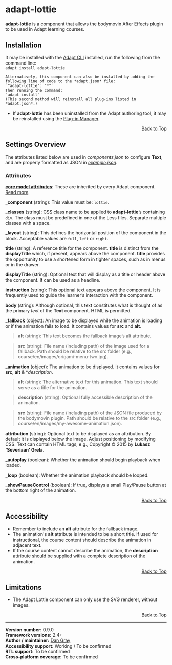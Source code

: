 # adapt-lottie  

**adapt-lottie** is a component that allows the bodymovin After Effects plugin to be used in Adapt learning courses.  

## Installation

It may be installed with the [Adapt CLI](https://github.com/adaptlearning/adapt-cli) installed, run the following from the command line:  
`adapt install adapt-lottie`

    Alternatively, this component can also be installed by adding the following line of code to the *adapt.json* file:  
    `"adapt-lottie": "*"`  
    Then running the command:  
    `adapt install`  
    (This second method will reinstall all plug-ins listed in *adapt.json*.)  

* If **adapt-lottie** has been uninstalled from the Adapt authoring tool, it may be reinstalled using the [Plug-in Manager](https://github.com/adaptlearning/adapt_authoring/wiki/Plugin-Manager).  
<div float align=right><a href="#top">Back to Top</a></div>

## Settings Overview

The attributes listed below are used in *components.json* to configure **Text**, and are properly formatted as JSON in [*example.json*](https://github.com/dancgray/adapt-lottie/blob/master/example.json).

### Attributes

[**core model attributes**](https://github.com/adaptlearning/adapt_framework/wiki/Core-model-attributes): These are inherited by every Adapt component. [Read more](https://github.com/adaptlearning/adapt_framework/wiki/Core-model-attributes).

**_component** (string): This value must be: `lottie`.

**_classes** (string): CSS class name to be applied to **adapt-lottie**’s containing `div`. The class must be predefined in one of the Less files. Separate multiple classes with a space.

**_layout** (string): This defines the horizontal position of the component in the block. Acceptable values are `full`, `left` or `right`.  

**title** (string): A reference title for the component. **title** is distinct from the **displayTitle** which, if present, appears above the component. **title** provides the opportunity to use a shortened form in tighter spaces, such as in menus or in the drawer.  

**displayTitle** (string): Optional text that will display as a title or header above the component. It can be used as a headline.   

**instruction** (string): This optional text appears above the component. It is frequently used to
guide the learner’s interaction with the component.

**body** (string): Although optional, this text constitutes what is thought of as the primary *text* of the **Text** component. HTML is permitted.  

**\_fallback** (object): An image to be displayed while the animation is loading or if the animation fails to load. It contains values for **src** and **alt**.

> **alt** (string): This text becomes the fallback image’s alt attribute.

> **src** (string): File name (including path) of the image used for a fallback. Path should be relative to the src folder (e.g., course/en/images/origami-menu-two.jpg).

**\_animation** (object): The animation to be displayed. It contains values for **src**, **alt** &amp; **description*.

> **alt** (string): The alternative text for this animation. This text should serve as a title for the animation.

> **description** (string): Optional fully accessible description of the animation. 

> **src** (string): File name (including path) of the JSON file produced by the bodymovin plugin. Path should be relative to the src folder (e.g., course/en/images/my-awesome-animation.json).
    
**attribution** (string): Optional text to be displayed as an attribution. By default it is displayed below the image. Adjust positioning by modifying CSS. Text can contain HTML tags, e.g., Copyright © 2015 by <b>Lukasz 'Severiaan' Grela</b>.

**\_autoplay** (boolean): Whether the animation should begin playback when loaded.

**\_loop** (boolean): Whether the animation playback should be looped.

**\_showPauseControl** (boolean): If true, displays a small Play/Pause button at the bottom right of the animation.

<div float align=right><a href="#top">Back to Top</a></div>

## Accessibility

- Remember to include an **alt** attribute for the fallback image.
- The animation's **alt** attribute is intended to be a short title. If used for instructional, the course content should
 describe the animation in adjacent text. 
- If the course content cannot describe the animation, the **description** attribute should be supplied with a complete
description of the animation. 

<div float align=right><a href="#top">Back to Top</a></div>

## Limitations

- The Adapt Lottie component can only use the SVG renderer, without images.

<div float align=right><a href="#top">Back to Top</a></div>

----------------------------
**Version number:**  0.9.0  
**Framework versions:** 2.4+  
**Author / maintainer:** [Dan Gray](https://github.com/dancgray)   
**Accessibility support:** Working / To be confirmed   
**RTL support:** To be confirmed  
**Cross-platform coverage:** To be confirmed
